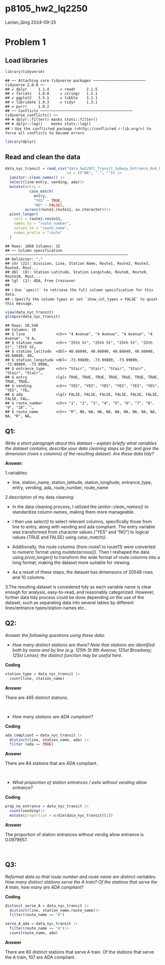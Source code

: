 p8105_hw2_lq2250
================
Lanlan_Qing
2024-09-25

# Problem 1

## Load libraries

``` r
library(tidyverse)
```

    ## ── Attaching core tidyverse packages ──────────────────────── tidyverse 2.0.0 ──
    ## ✔ dplyr     1.1.4     ✔ readr     2.1.5
    ## ✔ forcats   1.0.0     ✔ stringr   1.5.1
    ## ✔ ggplot2   3.5.1     ✔ tibble    3.2.1
    ## ✔ lubridate 1.9.3     ✔ tidyr     1.3.1
    ## ✔ purrr     1.0.2     
    ## ── Conflicts ────────────────────────────────────────── tidyverse_conflicts() ──
    ## ✖ dplyr::filter() masks stats::filter()
    ## ✖ dplyr::lag()    masks stats::lag()
    ## ℹ Use the conflicted package (<http://conflicted.r-lib.org/>) to force all conflicts to become errors

``` r
library(dplyr)
```

## Read and clean the data

``` r
data_nyc_transit = read_csv("data_hw2/NYC_Transit_Subway_Entrance_And_Exit_Data.csv",
                            na = c("NA", ".", "")) |>
  janitor::clean_names() |>
  select(line:entry, vending, ada)|>
  mutate(entry = 
           case_match(
             entry,
             "YES" ~ TRUE,
             "NO" ~ FALSE),
         across(route1:route11, as.character))|>
  pivot_longer(
    cols = route1:route11,
    names_to = "route_number",
    values_to = "route_name",
    names_prefix = "route"
  )
```

    ## Rows: 1868 Columns: 32
    ## ── Column specification ────────────────────────────────────────────────────────
    ## Delimiter: ","
    ## chr (22): Division, Line, Station Name, Route1, Route2, Route3, Route4, Rout...
    ## dbl  (8): Station Latitude, Station Longitude, Route8, Route9, Route10, Rout...
    ## lgl  (2): ADA, Free Crossover
    ## 
    ## ℹ Use `spec()` to retrieve the full column specification for this data.
    ## ℹ Specify the column types or set `show_col_types = FALSE` to quiet this message.

``` r
view(data_nyc_transit)
glimpse(data_nyc_transit)
```

    ## Rows: 20,548
    ## Columns: 10
    ## $ line              <chr> "4 Avenue", "4 Avenue", "4 Avenue", "4 Avenue", "4 A…
    ## $ station_name      <chr> "25th St", "25th St", "25th St", "25th St", "25th St…
    ## $ station_latitude  <dbl> 40.66040, 40.66040, 40.66040, 40.66040, 40.66040, 40…
    ## $ station_longitude <dbl> -73.99809, -73.99809, -73.99809, -73.99809, -73.9980…
    ## $ entrance_type     <chr> "Stair", "Stair", "Stair", "Stair", "Stair", "Stair"…
    ## $ entry             <lgl> TRUE, TRUE, TRUE, TRUE, TRUE, TRUE, TRUE, TRUE, TRUE…
    ## $ vending           <chr> "YES", "YES", "YES", "YES", "YES", "YES", "YES", "YE…
    ## $ ada               <lgl> FALSE, FALSE, FALSE, FALSE, FALSE, FALSE, FALSE, FAL…
    ## $ route_number      <chr> "1", "2", "3", "4", "5", "6", "7", "8", "9", "10", "…
    ## $ route_name        <chr> "R", NA, NA, NA, NA, NA, NA, NA, NA, NA, NA, "R", NA…

## Q1:

*Write a short paragraph about this dataset – explain briefly what
variables the dataset contains, describe your data cleaning steps so
far, and give the dimension (rows x columns) of the resulting dataset.
Are these data tidy?* <br>

**Answer:** <br>

1.variables: <br>

- line, station_name, station_latitude, station_longitude,
  entrance_type, entry, vending, ada, route_number, route_name

2.description of my data cleaning:<br>

- In the data cleaning process, I utilized the *janitor::clean_names()*
  to standardize column names, making them more manageable.

- I then use *select()* to select relevant columns, specifically those
  from line to entry, along with vending and ada compliant. The entry
  variable was transformed from character values (“YES” and “NO”) to
  logical values (TRUE and FALSE) using *case_match()*.

- Additionally, the route columns (from route1 to route11) were
  converted to numeric format using *mutate(across())*. Then I reshaped
  the data using *pivot_longer()* to transform the wide format of route
  columns into a long format, making the dataset more suitable for
  viewing.

- As a result of these steps, the dataset has dimensions of 20548 rows
  and 10 columns.

3.The resulting dataset is considered tidy as each variable name is
clear enough for analysis, easy-to-read, and reasonably categorized.
However, further data tidy process could be done depending on the use of
the dataset, such as separating data into several tables by different
lines/entrance types/station names etc..

## Q2:

*Answer the following questions using these data:*<br>

- *How many distinct stations are there? Note that stations are
  identified both by name and by line (e.g. 125th St 8th Avenue; 125st
  Broadway; 125st Lenox); the distinct function may be useful here.*<br>

**Coding**

``` r
station_type = data_nyc_transit |>
  count(line, station_name)
```

**Answer**

There are 465 distinct stations.

<br>

- *How many stations are ADA compliant?*

**Coding**

``` r
ada_compliant = data_nyc_transit |>
  distinct(line, station_name, ada) |>
  filter (ada == TRUE)
```

**Answer**

There are 84 stations that are ADA compliant.

<br>

- *What proportion of station entrances / exits without vending allow
  entrance?*

**Coding**

``` r
prop_no_entrance = data_nyc_transit |>
  count(vending)|>
  mutate(proportion = n/dim(data_nyc_transit)[1])
```

**Answer**

The proportion of station entrances without vendig allow entrance is
0.0979657.

<br>

## Q3:

*Reformat data so that route number and route name are distinct
variables. How many distinct stations serve the A train? Of the stations
that serve the A train, how many are ADA compliant?*

**Coding**

``` r
distinct_serve_A = data_nyc_transit |>
  distinct(line, station_name,route_name)|>
  filter(route_name == "A")

serve_A_ada = data_nyc_transit |>
  filter(route_name == "A")|>
  count(route_name, ada)
```

**Answer**

There are 60 distinct stations that serve A train. Of the stations that
serve the A train, 107 are ADA compliant.
